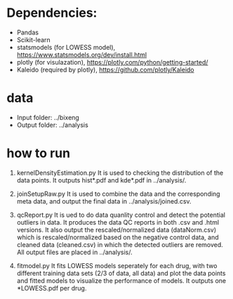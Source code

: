 # Dependencies:
- Pandas
- Scikit-learn 
- statsmodels (for LOWESS model), https://www.statsmodels.org/dev/install.html
- plotly (for visulazation), https://plotly.com/python/getting-started/
- Kaleido (required by plotly), https://github.com/plotly/Kaleido

# data
- Input folder: ../bixeng
- Output folder: ../analysis

# how to run
1. kernelDensityEstimation.py
It is used to checking the distribution of the data points. It outputs hist*.pdf and kde*.pdf in ../analysis/.

2. joinSetupRaw.py
It is used to combine the data and the corresponding meta data, and output the final data in ../analysis/joined.csv.

3. qcReport.py
It is ued to do data quanlity control and detect the potential outliers in data. It produces the data QC reports in both .csv and .html versions. It also output the rescaled/normalized data (dataNorm.csv) which is rescaled/normalized based on the negative control data, and cleaned data (cleaned.csv) in which the detected outliers are removed. All output files are placed in ../analysis/. 

4. fitmodel.py
It fits LOWESS models seperately for each drug, with two different training data sets (2/3 of data, all data) and plot the data points and fitted models to visualize the performance of models. It outputs one *LOWESS.pdf per drug.
